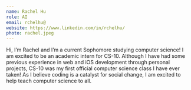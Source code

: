 ```yaml
---
name: Rachel Hu
role: AI
email: rchelhu@
website: https://www.linkedin.com/in/rchelhu/
photo: rachel.jpeg
---
```

Hi, I’m Rachel and I’m a current Sophomore studying computer science! I am excited to be an academic intern for CS-10. Although I have had some previous experience in web and iOS development through personal projects, CS-10 was my first official computer science class I have ever taken! As I believe coding is a catalyst for social change, I am excited to help teach computer science to all.